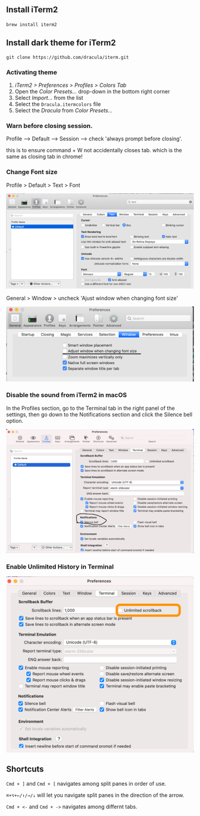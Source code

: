 ## Install iTerm2

`brew install iterm2`

## Install dark theme for iTerm2

```
git clone https://github.com/dracula/iterm.git
```

### Activating theme

1.  _iTerm2 > Preferences > Profiles > Colors Tab_
2.  Open the _Color Presets..._ drop-down in the bottom right corner
3.  Select _Import..._ from the list
4.  Select the `Dracula.itermcolors` file
5.  Select the _Dracula_ from _Color Presets..._

### Warn before closing session.

Profile --> Default --> Session --> check 'always prompt before closing'.

this is to ensure command + W not accidentally closes tab. which is the same as closing tab in chrome!

### Change Font size

Profile > Default > Text > Font

![](images/iterm2/font.png)

General > Window > uncheck 'Ajust window when changing font size'

![](images/iterm2/font2.png)

### Disable the sound from iTerm2 in macOS

In the Profiles section, go to the Terminal tab in the right panel of the settings, then go down to the Notifications section and click the Silence bell option.

![](images/iterm2/bell.png)

### Enable Unlimited History in Terminal

![](images/iterm2/history.png)


## Shortcuts

`Cmd + ]` and `Cmd + [` navigates among split panes in order of use.

`⌘+⌥+←/↑/→/↓` will let you navigate split panes in the direction of the arrow.

`Cmd + <-` and `Cmd + ->` navigates among differnt tabs.
